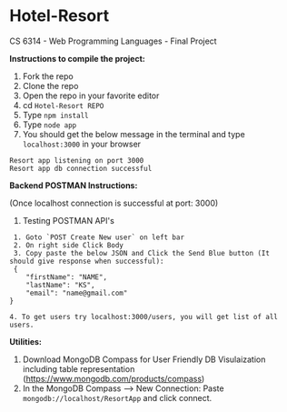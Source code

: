 # Hotel-Resort
CS 6314 - Web Programming Languages - Final Project

**Instructions to compile the project:**

1. Fork the repo
2. Clone the repo
3. Open the repo in your favorite editor
4. cd `Hotel-Resort REPO`
2. Type `npm install`
3. Type `node app`
4. You should get the below message in the terminal and type `localhost:3000` in your browser
```
Resort app listening on port 3000 
Resort app db connection successful
```
**Backend POSTMAN Instructions:**

(Once localhost connection is successful at port: 3000)

1. Testing POSTMAN API's 
```
 1. Goto `POST Create New user` on left bar
 2. On right side Click Body
 3. Copy paste the below JSON and Click the Send Blue button (It should give response when successful):
 {
	"firstName": "NAME",
	"lastName": "KS",
	"email": "name@gmail.com"
}

4. To get users try localhost:3000/users, you will get list of all users.

 ```

 **Utilities:**

 1. Download MongoDB Compass for User Friendly DB Visulaization including table representation (https://www.mongodb.com/products/compass)
 2. In the MongoDB Compass --> New Connection: Paste `mongodb://localhost/ResortApp` and click connect.